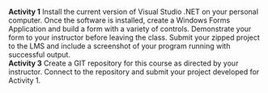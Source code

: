 **Activity 1** 
Install the current version of Visual Studio .NET on your personal computer. Once the software is installed, create a Windows Forms Application and build a form with a variety of controls. Demonstrate your form to your instructor before leaving the class. Submit your zipped project to the LMS and include a screenshot of your program running with successful output.
<br />
**Activity 3** 
Create a GIT repository for this course as directed by your instructor. Connect to the repository and submit your project developed for Activity 1.
